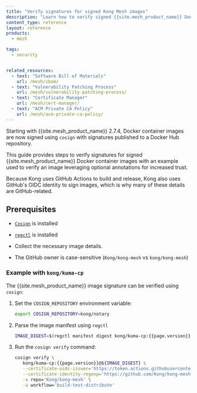 ```yaml
---
title: "Verify signatures for signed Kong Mesh images"
description: "Learn how to verify signed {{site.mesh_product_name}} Docker images using Cosign and GitHub OIDC identity for increased trust."
content_type: reference
layout: reference
products:
  - mesh

tags:
  - security


related_resources:
  - text: "Software Bill of Materials"
    url: /mesh/sbom/
  - text: "Vulnerability Patching Process"
    url: /mesh/vulnerability-patching-process/
  - text: "Certificate Manager"
    url: /mesh/cert-manager/
  - text: "ACM Private CA Policy"
    url: /mesh/acm-private-ca-policy/
---
```




Starting with {{site.mesh_product_name}} 2.7.4, Docker container images are now signed using `cosign` with signatures published to a Docker Hub repository.

This guide provides steps to verify signatures for signed {{site.mesh_product_name}} Docker container images with an example used to verify an image leveraging optional annotations for increased trust.

Because Kong uses GitHub Actions to build and release, Kong also uses GitHub's OIDC identity to sign images, which is why many of these details are GitHub-related.

## Prerequisites

* [`Cosign`](https://docs.sigstore.dev/system_config/installation/) is installed

* [`regctl`](https://github.com/regclient/regclient/blob/main/docs/install.md) is installed

* Collect the necessary image details.

* The GitHub owner is case-sensitive (`Kong/kong-mesh` vs `kong/kong-mesh`)

### Example with `kong/kuma-cp`

The {{site.mesh_product_name}} image signature can be verified using `cosign`:

1. Set the `COSIGN_REPOSITORY` environment variable:

   ```sh
   export COSIGN_REPOSITORY=kong/notary
   ```

2. Parse the image manifest using `regctl`

   ```sh
   IMAGE_DIGEST=$(regctl manifest digest kong/kuma-cp:{{page.version}})
   ```

3. Run the `cosign verify` command:

   ```sh
   cosign verify \
      kong/kuma-cp:{{page.version}}@${IMAGE_DIGEST} \
      --certificate-oidc-issuer='https://token.actions.githubusercontent.com' \
      --certificate-identity-regexp='https://github.com/Kong/kong-mesh/.github/workflows/kuma-_build_publish.yaml' \
      -a repo='Kong/kong-mesh' \
      -a workflow='build-test-distribute'
   ```
